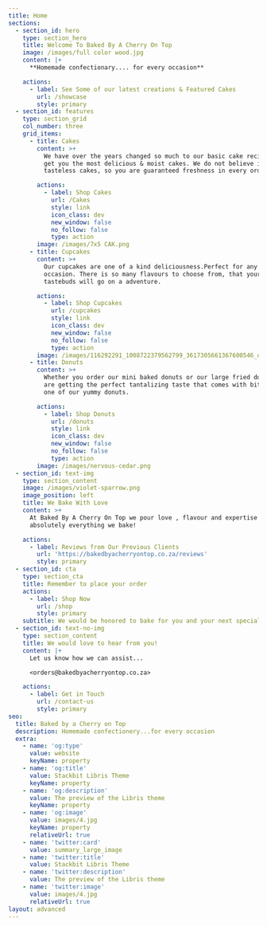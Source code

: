 ```yaml
---
title: Home
sections:
  - section_id: hero
    type: section_hero
    title: Welcome To Baked By A Cherry On Top
    image: /images/full color wood.jpg
    content: |+
      **Homemade confectionary.... for every occasion**

    actions:
      - label: See Some of our latest creations & Featured Cakes
        url: /showcase
        style: primary
  - section_id: features
    type: section_grid
    col_number: three
    grid_items:
      - title: Cakes
        content: >+
          We have over the years changed so much to our basic cake recipe, to
          get you the most delicious & moist cakes. We do not believe in dry &
          tasteless cakes, so you are guaranteed freshness in every order.

        actions:
          - label: Shop Cakes
            url: /Cakes
            style: link
            icon_class: dev
            new_window: false
            no_follow: false
            type: action
        image: /images/7x5 CAK.png
      - title: Cupcakes
        content: >+
          Our cupcakes are one of a kind deliciousness.Perfect for any & every
          occasion. There is so many flavours to choose from, that your
          tastebuds will go on a adventure.

        actions:
          - label: Shop Cupcakes
            url: /cupcakes
            style: link
            icon_class: dev
            new_window: false
            no_follow: false
            type: action
        image: /images/116292291_1008722379562799_3617305661367600546_o.jpg
      - title: Donuts
        content: >+
          Whether you order our mini baked donuts or our large fried donuts, you
          are getting the perfect tantalizing taste that comes with biting into
          one of our yummy donuts.

        actions:
          - label: Shop Donuts
            url: /donuts
            style: link
            icon_class: dev
            new_window: false
            no_follow: false
            type: action
        image: /images/nervous-cedar.png
  - section_id: text-img
    type: section_content
    image: /images/violet-sparrow.png
    image_position: left
    title: We Bake With Love
    content: >+
      At Baked By A Cherry On Top we pour love , flavour and expertise into
      absolutely everything we bake!

    actions:
      - label: Reviews from Our Previous Clients
        url: 'https://bakedbyacherryontop.co.za/reviews'
        style: primary
  - section_id: cta
    type: section_cta
    title: Remember to place your order
    actions:
      - label: Shop Now
        url: /shop
        style: primary
    subtitle: We would be honored to bake for you and your next special event!
  - section_id: text-no-img
    type: section_content
    title: We would love to hear from you!
    content: |+
      Let us know how we can assist...

      <orders@bakedbyacherryontop.co.za>

    actions:
      - label: Get in Touch
        url: /contact-us
        style: primary
seo:
  title: Baked by a Cherry on Top
  description: Homemade confectionery...for every occasion
  extra:
    - name: 'og:type'
      value: website
      keyName: property
    - name: 'og:title'
      value: Stackbit Libris Theme
      keyName: property
    - name: 'og:description'
      value: The preview of the Libris theme
      keyName: property
    - name: 'og:image'
      value: images/4.jpg
      keyName: property
      relativeUrl: true
    - name: 'twitter:card'
      value: summary_large_image
    - name: 'twitter:title'
      value: Stackbit Libris Theme
    - name: 'twitter:description'
      value: The preview of the Libris theme
    - name: 'twitter:image'
      value: images/4.jpg
      relativeUrl: true
layout: advanced
---
```

